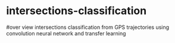 # intersections-classification
#over view
intersections classification from GPS trajectories using convolution neural network and transfer learning
